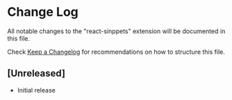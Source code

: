 # Change Log

All notable changes to the "react-sinppets" extension will be documented in this file.

Check [Keep a Changelog](http://keepachangelog.com/) for recommendations on how to structure this file.

## [Unreleased]

- Initial release